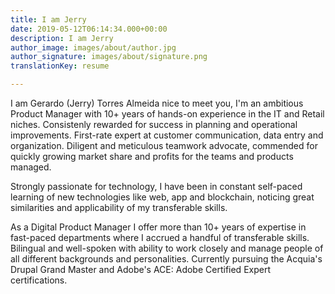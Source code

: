 ```yaml
---
title: I am Jerry
date: 2019-05-12T06:14:34.000+00:00
description: I am Jerry
author_image: images/about/author.jpg
author_signature: images/about/signature.png
translationKey: resume

---
```

I am Gerardo (Jerry) Torres Almeida nice to meet you, I'm an ambitious Product Manager with 10+ years of hands-on experience in the IT and Retail niches. Consistenly rewarded for success in planning and operational improvements. First-rate expert at customer communication, data entry and organization. Diligent and meticulous teamwork advocate, commended for quickly growing market share and profits for the teams and products managed.

Strongly passionate for technology, I have been in constant self-paced learning of new technologies like web, app and blockchain, noticing great similarities and applicability of my transferable skills.

As a Digital Product Manager I offer more than 10+ years of expertise in fast-paced departments where I accrued a handful of transferable skills. Bilingual and well-spoken with ability to work closely and manage people of all different backgrounds and personalities. Currently pursuing the Acquia's Drupal Grand Master and Adobe's ACE: Adobe Certified Expert certifications.